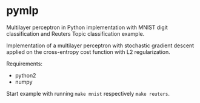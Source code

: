 # pymlp
Multilayer perceptron in Python implementation with MNIST digit classification and Reuters Topic classification example.

Implementation of a multilayer perceptron with stochastic gradient descent applied on the cross-entropy cost function with L2 regularization.

Requirements:
 - python2
 - numpy
 
Start example with running `make mnist` respectively `make reuters`.
